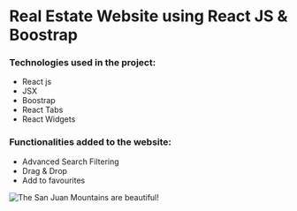 # Real Estate Website using React JS & Boostrap

### Technologies used in the project: 
 - React js
 - JSX
 - Boostrap
 - React Tabs
 - React Widgets

### Functionalities added to the website:
 - Advanced Search Filtering
 - Drag & Drop
 - Add to favourites

![The San Juan Mountains are beautiful!](/assets/images/san-juan-mountains.jpg "San Juan Mountains")
